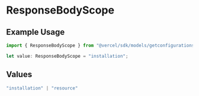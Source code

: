 # ResponseBodyScope

## Example Usage

```typescript
import { ResponseBodyScope } from "@vercel/sdk/models/getconfigurationsop.js";

let value: ResponseBodyScope = "installation";
```

## Values

```typescript
"installation" | "resource"
```